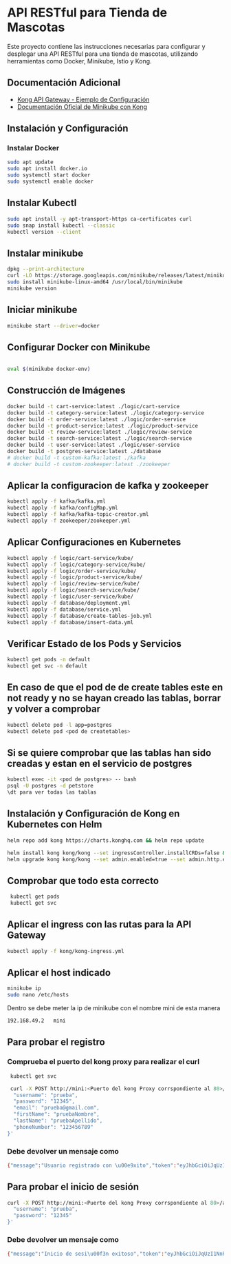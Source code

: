 
# API RESTful para Tienda de Mascotas

Este proyecto contiene las instrucciones necesarias para configurar y desplegar una API RESTful para una tienda de mascotas, utilizando herramientas como Docker, Minikube, Istio y Kong.

## Documentación Adicional

- [Kong API Gateway - Ejemplo de Configuración](https://github.com/jlfg-evereven/ucjc-ida/blob/main/kong-api-gateway/README.md)
- [Documentación Oficial de Minikube con Kong](https://minikube.sigs.k8s.io/docs/handbook/addons/kong-ingress/)

## Instalación y Configuración

### Instalar Docker
```bash
sudo apt update
sudo apt install docker.io
sudo systemctl start docker
sudo systemctl enable docker
```

## Instalar Kubectl
```bash
sudo apt install -y apt-transport-https ca-certificates curl
sudo snap install kubectl --classic
kubectl version --client
```
## Instalar minikube
```bash
dpkg --print-architecture
curl -LO https://storage.googleapis.com/minikube/releases/latest/minikube-linux-amd64
sudo install minikube-linux-amd64 /usr/local/bin/minikube
minikube version
```

## Iniciar minikube
```bash
minikube start --driver=docker
```

<!-- ## Instalar istio (De momento no)
```bash
curl -L https://istio.io/downloadIstio | sh -
cd istio-1.x.x
export PATH=$PWD/bin:$PATH
istioctl install --set profile=demo -y
kubectl -n istio-system get deploy
``` -->

<!-- ## Habilitar inyección automática de sidecar
```bash
kubectl label namespace default istio-injection=enabled
``` -->

## Configurar Docker con Minikube
```bash

eval $(minikube docker-env)
```

## Construcción de Imágenes
```bash
docker build -t cart-service:latest ./logic/cart-service
docker build -t category-service:latest ./logic/category-service
docker build -t order-service:latest ./logic/order-service
docker build -t product-service:latest ./logic/product-service
docker build -t review-service:latest ./logic/review-service
docker build -t search-service:latest ./logic/search-service
docker build -t user-service:latest ./logic/user-service
docker build -t postgres-service:latest ./database
# docker build -t custom-kafka:latest ./kafka
# docker build -t custom-zookeeper:latest ./zookeeper


```

## Aplicar la configuracion de kafka y zookeeper

```bash
kubectl apply -f kafka/kafka.yml
kubectl apply -f kafka/configMap.yml
kubectl apply -f kafka/kafka-topic-creator.yml
kubectl apply -f zookeeper/zookeeper.yml

```

## Aplicar Configuraciones en Kubernetes
```bash
kubectl apply -f logic/cart-service/kube/
kubectl apply -f logic/category-service/kube/
kubectl apply -f logic/order-service/kube/
kubectl apply -f logic/product-service/kube/
kubectl apply -f logic/review-service/kube/
kubectl apply -f logic/search-service/kube/
kubectl apply -f logic/user-service/kube/
kubectl apply -f database/deployment.yml
kubectl apply -f database/service.yml
kubectl apply -f database/create-tables-job.yml
kubectl apply -f database/insert-data.yml

```

## Verificar Estado de los Pods y Servicios
```bash
kubectl get pods -n default
kubectl get svc -n default
```

## En caso de que el pod de de create tables este en not ready y no se hayan creado las tablas, borrar y volver a comprobar
```bash
kubectl delete pod -l app=postgres
kubectl delete pod <pod de createtables>
```

## Si se quiere comprobar que las tablas han sido creadas y estan en el servicio de postgres
```bash
kubectl exec -it <pod de postgres> -- bash
psql -U postgres -d petstore
\dt para ver todas las tablas
```

##  Instalación y Configuración de Kong en Kubernetes con Helm
```bash
helm repo add kong https://charts.konghq.com && helm repo update

helm install kong kong/kong --set ingressController.installCRDs=false && \
helm upgrade kong kong/kong --set admin.enabled=true --set admin.http.enabled=true

```

##  Comprobar que todo  esta correcto
```bash
 kubectl get pods
 kubectl get svc
```


##  Aplicar el ingress con las rutas para la API Gateway
```bash
kubectl apply -f kong/kong-ingress.yml
```

## Aplicar el host indicado
```bash
minikube ip
sudo nano /etc/hosts
```
Dentro se debe meter la ip de minikube con el nombre mini de esta manera
```bash
192.168.49.2   mini
```

## Para probar el registro

### Comprueba el puerto del kong proxy para realizar  el curl
```bash
 kubectl get svc
```

```bash
 curl -X POST http://mini:<Puerto del kong Proxy corrspondiente al 80>/api/users/register -H "Content-Type: application/json" -d '{
  "username": "prueba",
  "password": "12345",
  "email": "prueba@gmail.com",
  "firstName": "pruebaNombre",
  "lastName": "pruebaApellido",
  "phoneNumber": "123456789"
}'
```

### Debe devolver un mensaje como 
```bash
{"message":"Usuario registrado con \u00e9xito","token":"eyJhbGciOiJqUzI1NnR5cCI6IkpXVCJ9.eyJ1ca12UO98snia82TlkMTk2Y2IthLWExMI5Ndj48ak1hwIjoxNzMxNzU4ODEwfQ.4AzOdX7Q75_yZq9HntelIk2pCw_Ks"}
```

## Para probar el inicio de sesión
```bash
curl -X POST http://mini:<Puerto del kong Proxy corrspondiente al 80>/api/users/login -H "Content-Type: application/json" -d '{
  "username": "prueba",
  "password": "12345"
}'
```
### Debe devolver un mensaje como 
```bash
{"message":"Inicio de sesi\u00f3n exitoso","token":"eyJhbGciOiJqUzI1NnR5cCI6IkpXVCJ9.eyJ1ca12UO98snia82TlkMTk2Y2IthLWExMI5Ndj48ak1hwIjoxNzMxNzU4ODEwfQ.4AzOdX7Q75_yZq9HntelIk2pCw_Ks"}
```
